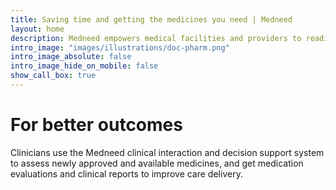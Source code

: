 ```yaml
---
title: Saving time and getting the medicines you need | Medneed
layout: home
description: Medneed empowers medical facilities and providers to readily have the medicines they need.
intro_image: "images/illustrations/doc-pharm.png"
intro_image_absolute: false
intro_image_hide_on_mobile: false
show_call_box: true
---
```


# For better outcomes

Clinicians use the Medneed clinical interaction and decision support system to assess newly approved and available medicines, and get medication evaluations and clinical reports to improve care delivery. 

